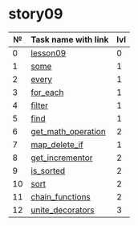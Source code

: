 # story09

| №   | Task name with link                                  | lvl |
| --- | ---------------------------------------------------- | --- |
| 0   | [lesson09](./lesson09/README.md)                     | 0   |
| 1   | [some](./some/README.md)                             | 1   |
| 2   | [every](./every/README.md)                           | 1   |
| 3   | [for_each](./for_each/README.md)                     | 1   |
| 4   | [filter](./filter/README.md)                         | 1   |
| 5   | [find](./find/README.md)                             | 1   |
| 6   | [get_math_operation](./get_math_operation/README.md) | 2   |
| 7   | [map_delete_if](./map_delete_if/README.md)           | 1   |
| 8   | [get_incrementor](./get_incrementor/README.md)       | 2   |
| 9   | [is_sorted](./is_sorted/README.md)                   | 2   |
| 10  | [sort](./sort/README.md)                             | 2   |
| 11  | [chain_functions](./chain_functions/README.md)       | 2   |
| 12  | [unite_decorators](./unite_decorators/README.md)     | 3   |
